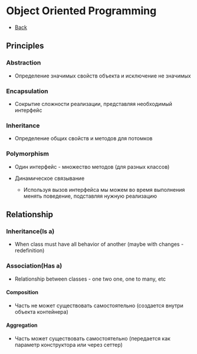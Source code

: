 # Object Oriented Programming

+ [Back](../PARADIGM.md)

## Principles

### Abstraction

+ Определение значимых свойств объекта и исключение не значимых

### Encapsulation

+ Сокрытие сложности реализации, представляя необходимый интерфейс

### Inheritance

+ Определение общих свойств и методов для потомков

### Polymorphism

+ Один интерфейс - множество методов (для разных классов)

+ Динамическое связывание
    + Используя вызов интерфейса мы можем во время выполнения
        менять поведение, подставляя нужную реализацию

## Relationship

### Inheritance(Is a)

+ When class must have all behavior of another (maybe with changes - redefinition)

### Association(Has a)

+ Relationship between classes - one two one, one to many, etc

#### Composition

+ Часть не может существовать самостоятельно (создается внутри объекта контейнера)

#### Aggregation

+ Часть может существовать самостоятельно (передается как параметр конструктора или через сеттер)
